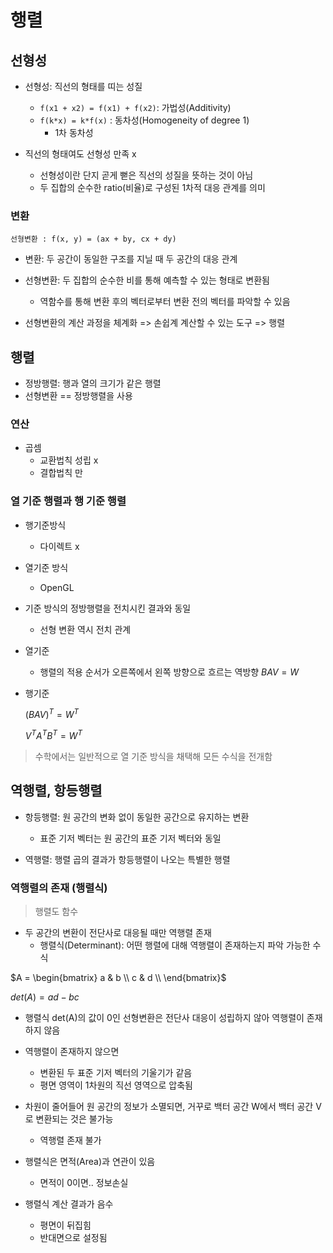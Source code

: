 # 행렬

## 선형성

-   선형성: 직선의 형태를 띠는 성질

    -   `f(x1 + x2) = f(x1) + f(x2)`: 가법성(Additivity)
    -   `f(k*x) = k*f(x)` : 동차성(Homogeneity of degree 1)
        -   1차 동차성

-   직선의 형태여도 선형성 만족 x
    -   선형성이란 단지 곧게 뻗은 직선의 성질을 뜻하는 것이 아님
    -   두 집합의 순수한 ratio(비율)로 구성된 1차적 대응 관계를 의미

### 변환

`선형변환 : f(x, y) = (ax + by, cx + dy)`

-   변환: 두 공간이 동일한 구조를 지닐 때 두 공간의 대응 관계

-   선형변환: 두 집합의 순수한 비를 통해 예측할 수 있는 형태로 변환됨

    -   역함수를 통해 변환 후의 벡터로부터 변환 전의 벡터를 파악할 수 있음

-   선형변환의 계산 과정을 체계화 => 손쉽계 계산할 수 있는 도구 => 행렬

## 행렬

-   정방행렬: 행과 열의 크기가 같은 행렬
-   선형변환 == 정방행렬을 사용

### 연산

-   곱셈
    -   교환법칙 성립 x
    -   결합법칙 만

### 열 기준 행렬과 행 기준 행렬

-   행기준방식

    -   다이렉트 x

-   열기준 방식

    -   OpenGL

-   기준 방식의 정방행렬을 전치시킨 결과와 동일

    -   선형 변환 역시 전치 관계

-   열기준

    -   행렬의 적용 순서가 오른쪽에서 왼쪽 방향으로 흐르는 역방향
        $BAV = W$

-   행기준

    $(BAV)^T = W^T$

    $V^T A^T B^T = W^T$

> 수학에서는 일반적으로 열 기준 방식을 채택해 모든 수식을 전개함

## 역행렬, 항등행렬

-   항등행렬: 원 공간의 변화 없이 동일한 공간으로 유지하는 변환

    -   표준 기저 벡터는 원 공간의 표준 기저 벡터와 동일

-   역행렬: 행렬 곱의 결과가 항등행렬이 나오는 특별한 행렬

### 역행렬의 존재 (행렬식)

> 행렬도 함수

-   두 공간의 변환이 전단사로 대응될 때만 역행렬 존재
    -   행렬식(Determinant): 어떤 행렬에 대해 역행렬이 존재하는지 파악 가능한 수식

$A = 	\begin{bmatrix} 
	a & b  \\
	c & d \\
	\end{bmatrix}$

$det(A) = ad - bc$

-   행렬식 det(A)의 값이 0인 선형변환은 전단사 대응이 성립하지 않아 역행렬이 존재하지 않음

-   역행렬이 존재하지 않으면

    -   변환된 두 표준 기저 벡터의 기울기가 같음
    -   평면 영역이 1차원의 직선 영역으로 압축됨

-   차원이 줄어들어 원 공간의 정보가 소멸되면, 거꾸로 백터 공간 W에서 백터 공간 V로 변환되는 것은 불가능

    -   역행렬 존재 불가

-   행렬식은 면적(Area)과 연관이 있음

    -   면적이 0이면.. 정보손실

-   행렬식 계산 결과가 음수
    -   평면이 뒤집힘
    -   반대면으로 설정됨

